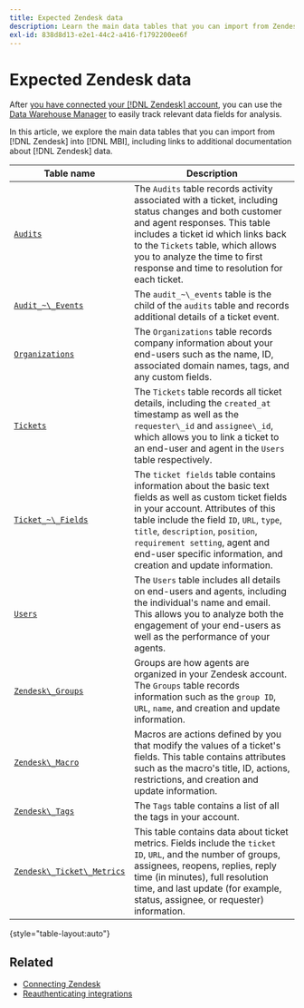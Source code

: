 ```yaml
---
title: Expected Zendesk data
description: Learn the main data tables that you can import from Zendesk into MBI, including links to additional documentation about Zendesk data.
exl-id: 838d8d13-e2e1-44c2-a416-f1792200ee6f
---
```

# Expected Zendesk data

After [you have connected your [!DNL Zendesk] account](../integrations/zendesk.md), you can use the [Data Warehouse Manager](../../../data-analyst/data-warehouse-mgr/tour-dwm.md) to easily track relevant data fields for analysis.

In this article, we explore the main data tables that you can import from [!DNL Zendesk] into [!DNL MBI], including links to additional documentation about [!DNL Zendesk] data.

| Table name | Description |
|-----|-----|
| [`Audits`](https://developer.zendesk.com/rest_api/docs/core/ticket_audits) | The `Audits` table records activity associated with a ticket, including status changes and both customer and agent responses. This table includes a ticket id which links back to the `Tickets` table, which allows you to analyze the time to first response and time to resolution for each ticket. |
| [`Audit_~\_Events`](https://developer.zendesk.com/rest_api/docs/core/ticket_audits#audit-events) | The `audit_~\_events` table is the child of the `audits` table and records additional details of a ticket event. |
| [`Organizations`](https://developer.zendesk.com/rest_api/docs/core/organizations) | The `Organizations` table records company information about your end-users such as the name, ID, associated domain names, tags, and any custom fields. |
| [`Tickets`](https://developer.zendesk.com/rest_api/docs/core/tickets) | The `Tickets` table records all ticket details, including the `created_at` timestamp as well as the `requester\_id` and `assignee\_id`, which allows you to link a ticket to an end-user and agent in the `Users` table respectively. |
| [`Ticket_~\_Fields`](https://developer.zendesk.com/rest_api/docs/core/ticket_fields) | The `ticket fields` table contains information about the basic text fields as well as custom ticket fields in your account. Attributes of this table include the field `ID`, `URL`, `type`, `title`, `description`, `position`, `requirement setting`, agent and end-user specific information, and creation and update information. |
| [`Users`](https://developer.zendesk.com/rest_api/docs/core/users) | The `Users` table includes all details on end-users and agents, including the individual's name and email. This allows you to analyze both the engagement of your end-users as well as the performance of your agents. |
| [`Zendesk\_Groups`](https://developer.zendesk.com/rest_api/docs/core/groups) | Groups are how agents are organized in your Zendesk account. The `Groups` table records information such as the `group ID`, `URL`, `name`, and creation and update information. |
| [`Zendesk\_Macro`](https://developer.zendesk.com/rest_api/docs/core/macros) | Macros are actions defined by you that modify the values of a ticket's fields. This table contains attributes such as the macro's title, ID, actions, restrictions, and creation and update information. |
| [`Zendesk\_Tags`](https://developer.zendesk.com/rest_api/docs/core/tags) | The `Tags` table contains a list of all the tags in your account. |
| [`Zendesk\_Ticket\_Metrics`](https://developer.zendesk.com/rest_api/docs/core/ticket_metrics#ticket-metrics) | This table contains data about ticket metrics. Fields include the `ticket ID`, `URL`, and the number of groups, assignees, reopens, replies, reply time (in minutes), full resolution time, and last update (for example, status, assignee, or requester) information. |

{style="table-layout:auto"}

## Related

* [Connecting Zendesk](../integrations/zendesk.md)
* [Reauthenticating integrations](https://experienceleague.adobe.com/docs/commerce-knowledge-base/kb/how-to/mbi-reauthenticating-integrations.html?lang=en)
